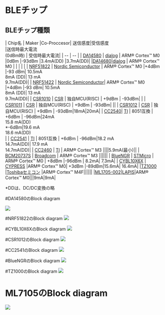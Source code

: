 # BLEチップ

## BLEチップ種類

| Chip名 | Maker |Co-Proccesor| 送信感度|受信感度<br>|送信時最大電流<br>(0dBm時) | 受信時最大電流|
| -- | -- |
| [DA14580](http://www.dialog-semiconductor.com/products/bluetooth-smart) | [dialog](http://www.dialog-semiconductor.com/) | ARM® Cortex™ M0 |0dBm |-93dBm |3.4mA(DD) |3.7mA(DD)| 
|[DA14680](http://www.dialog-semiconductor.com/docs/site-pdf/dialog-smartbond-da14680-product-brief-japanese.pdf?sfvrsn=2)|[dialog](http://www.dialog-semiconductor.com/) | ARM® Cortex™ M0 | | | | | 
| [NRF51822](http://www.nordicsemi.com/eng/Products/Bluetooth-R-low-energy/nRF51822) | [Nordic Semiconductor](http://www.nordicsemi.com/)  |  ARM® Cortex™ M0 |+4dBm |-93 dBm| 10.5mA<br>8mA (DD)| 13 mA<br>9.7mA(DD)| 
| [NRF51422](http://www.nordicsemi.com/eng/Products/ANT/nRF51422)  | [Nordic Semiconductor](http://www.nordicsemi.com/)|  ARM® Cortex™ M0 |+4dBm |-93 dBm| 10.5mA<br>8mA (DD)| 13 mA<br>9.7mA(DD)| 
| [CSR1010](https://www.csrsupport.com/download/39359/CSR1010%20Data%20Sheet%20CS-231985-DS.pdf) | [CSR](http://www.csr.com/) | 独自MCU(RISC) | +9dBm | -93dBm| |
| [CSR1011](https://www.csrsupport.com/download/40289/CSR1010%20Data%20Sheet%20CS-231986-DS.pdf) | [CSR](http://www.csr.com/)  | 独自MCU(RISC) | +9dBm | -93dBm| ||
| [CSR1012](https://www.csrsupport.com/download/47278/CSR1012%20Data%20Sheet%20CS-238833-DS.pdf) | [CSR](http://www.csr.com/)  | 独自MCU(RISC) | +9dBm | -93dBm|18mA|20mA|
| [CC2540](http://m.tij.co.jp/product/jp/CC2540)| [TI](http://www.tij.co.jp/) |  8051互換 | +6dBm | -96dBm|24mA<br>15.8 mA(DD)<br>*-6dBm|19.6 mA<br>18.6 mA(DD)<br>|
| [CC2541](http://m.tij.co.jp/product/jp/CC2541) | [TI](http://www.tij.co.jp/) |  8051互換 | +6dBm | -96dBm|18.2 mA<br>14.7mA(DD)| 17.9 mA <br>14.7mA(DD)|
| [CC2460](http://www.ti.com/product/cc2640) | [TI](http://www.tij.co.jp/) | ARM® Cortex™ M3 ||||5.9mA(最小)||
| [BCM20737S](http://www.broadcom.com/collateral/pb/WICED-Sense-PB100.pdf) | [Broadcom](http://ja.broadcom.com/) |  ARM® Cortex™ M3 ||||||
| [BlueNGR](http://www.st.com/web/catalog/sense_power/FM1968/CL1976/SC1898/PF258646?ecmp=pf258646_link_emf_jan2014&sc=bluenrg) | [STMicro](http://www.st-japan.co.jp/web/jp/home.html) | ARM® Cortex™ M0 | +8dBm |-96dBm | 8.2mA| 7.3mA| 
| [CYBL10X6X](http://japan.cypress.com/?rID=99422 ) | [CYPRESS](http://japan.cypress.com/) |ARM® Cortex™ M0| +3dBm |-89dBm|15.6mA| 16.4mA|
|[TZ1000](http://toshiba.semicon-storage.com/jp/product/assp/applite/tz1000.html) |[Toshibaセミコン](http://toshiba.semicon-storage.com/) |ARM® Cortex™ M4F||||||
|[ML1705-002](http://www.lapis-semi.com/jp/semicon/telecom/ble.html)|[LAPIS](http://www.lapis-semi.com)|ARM® Cortex™ M0|||9mA|9mA|

*DDは、DC/DC変換の略

#DA14580のBlock diagram

![](image/da14580.png)

#NRF51822のBlock diagram
![](image/nrf51822.png)

#CYBL10X6XのBlock diagram
![](image/cybl10x6x.png)

#CSR1012のBlock diagram
![](image/csr1012.png)

#CC2541のBlock diagram
![](image/cc2541.png)

#BlueNGRのBlock diagram
![](image/BlueNGR.png)

#TZ1000のBlock diagram
![](image/tz1000.png)

# ML7105のBlock diagram
![](image/ml7105.png)
